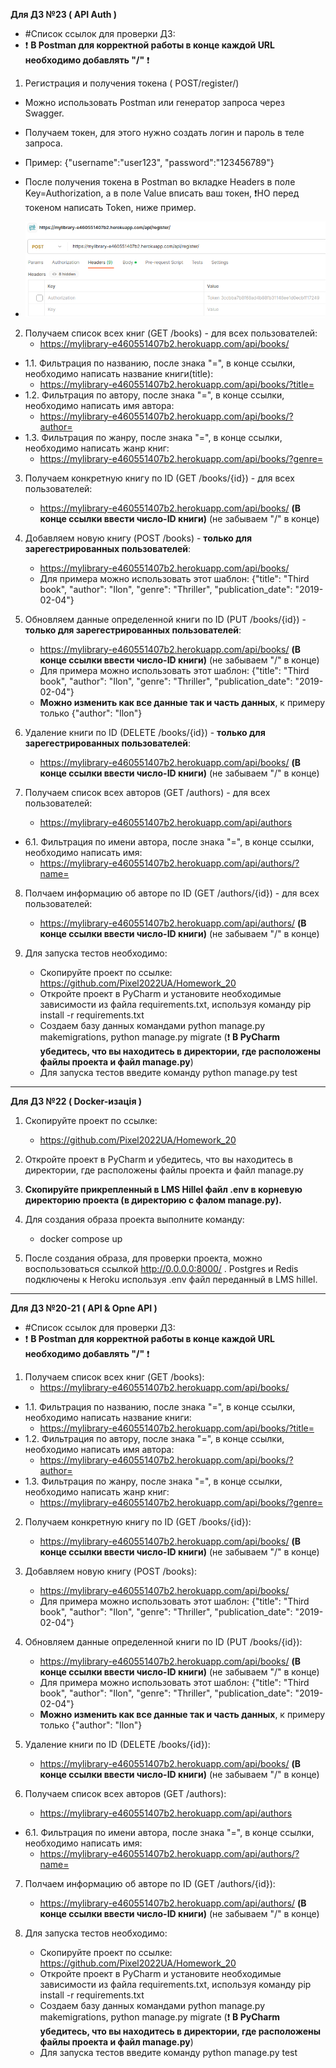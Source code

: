 __Для ДЗ №23 ( API Auth )__

- #Список ссылок для проверки ДЗ:
- :exclamation: __В Postman для корректной работы в конце каждой URL необходимо добавлять "/"__ :exclamation:

1. Регистрация и получения токена ( POST/register/)
- Можно использовать Postman или генератор запроса через Swagger.
- Получаем токен, для этого нужно создать логин и пароль в теле запроса.
- Пример: {"username":"user123", "password":"123456789"}

- После получения токена в Postman во вкладке Headers в поле Key=Authorization, а в поле Value вписать ваш токен, :exclamation:НО перед токеном написать Token, ниже пример.
- ![](https://github.com/Pixel2022UA/Homework_20/blob/main/images/image1.png)

2. Получаем список всех книг (GET /books) - для всех пользователей:
   - https://mylibrary-e460551407b2.herokuapp.com/api/books/
- 1.1. Фильтрация по названию, после знака "=", в конце ссылки, необходимо написать название книги(title):
   - https://mylibrary-e460551407b2.herokuapp.com/api/books/?title=
- 1.2. Фильтрация по автору, после знака "=", в конце ссылки, необходимо написать имя автора:
   - https://mylibrary-e460551407b2.herokuapp.com/api/books/?author=
- 1.3. Фильтрация по жанру, после знака "=", в конце ссылки, необходимо написать жанр книг:
   - https://mylibrary-e460551407b2.herokuapp.com/api/books/?genre=

3. Получаем конкретную книгу по ID (GET /books/{id}) - для всех пользователей:
   - https://mylibrary-e460551407b2.herokuapp.com/api/books/   __(В конце ссылки ввести число-ID книги)__  (не забываем "/" в конце)

4. Добавляем новую книгу (POST /books) - __только для зарегестрированных пользователей__:
   - https://mylibrary-e460551407b2.herokuapp.com/api/books/
   - Для примера можно использовать этот шаблон: 
{"title": "Third book", "author": "Ilon", "genre": "Thriller", "publication_date": "2019-02-04"}

5. Обновляем данные определенной книги по ID (PUT /books/{id}) - __только для зарегестрированных пользователей__:
   - https://mylibrary-e460551407b2.herokuapp.com/api/books/   __(В конце ссылки ввести число-ID книги)__  (не забываем "/" в конце)
   - Для примера можно использовать этот шаблон: 
{"title": "Third book", "author": "Ilon", "genre": "Thriller", "publication_date": "2019-02-04"}
   - __Можно изменить как все данные так и часть данных__, к примеру только {"author": "Ilon"}

6. Удаление книги по ID (DELETE /books/{id}) - __только для зарегестрированных пользователей__:
   - https://mylibrary-e460551407b2.herokuapp.com/api/books/   __(В конце ссылки ввести число-ID книги)__  (не забываем "/" в конце)

7. Получаем список всех авторов (GET /authors) - для всех пользователей: 
   - https://mylibrary-e460551407b2.herokuapp.com/api/authors
- 6.1. Фильтрация по имени автора, после знака "=", в конце ссылки, необходимо написать имя:
   - https://mylibrary-e460551407b2.herokuapp.com/api/authors/?name=   

8. Полчаем информацию об авторе по ID (GET /authors/{id}) - для всех пользователей:
    - https://mylibrary-e460551407b2.herokuapp.com/api/authors/   __(В конце ссылки ввести число-ID книги)__  (не забываем "/" в конце)

9. Для запуска тестов необходимо:
   - Скопируйте проект по ссылке: https://github.com/Pixel2022UA/Homework_20
   - Откройте проект в PyCharm и установите необходимые зависимости из файла requirements.txt, используя команду pip install -r requirements.txt
   - Создаем базу данных командами python manage.py makemigrations, python manage.py migrate (:exclamation: __В PyCharm убедитесь, что вы находитесь в директории, где расположены файлы проекта и файл manage.py__)
   - Для запуска тестов введите команду python manage.py test

-------------------------------------------------------------------------------------

__Для ДЗ №22 ( Docker-изація )__
1. Скопируйте проект по ссылке:
    - https://github.com/Pixel2022UA/Homework_20

2. Откройте проект в PyCharm и убедитесь, что вы находитесь в директории, где расположены файлы проекта и файл manage.py

3. __Скопируйте прикрепленный в LMS Hillel файл .env в корневую директорию проекта (в директорию с фалом manage.py).__

4. Для создания образа проекта выполните команду:
    - docker compose up

5. После создания образа, для проверки проекта, можно воспользоваться ссылкой http://0.0.0.0:8000/ .  Postgres и Redis подключены к Heroku
используя .env файл переданный в LMS hillel.


-------------------------------------------------------------------------------------
__Для ДЗ №20-21 ( API & Opne API )__
- #Список ссылок для проверки ДЗ:
- :exclamation: __В Postman для корректной работы в конце каждой URL необходимо добавлять "/"__ :exclamation:

1. Получаем список всех книг (GET /books):
   - https://mylibrary-e460551407b2.herokuapp.com/api/books/
- 1.1. Фильтрация по названию, после знака "=", в конце ссылки, необходимо написать название книги:
   - https://mylibrary-e460551407b2.herokuapp.com/api/books/?title=
- 1.2. Фильтрация по автору, после знака "=", в конце ссылки, необходимо написать имя автора:
   - https://mylibrary-e460551407b2.herokuapp.com/api/books/?author=
- 1.3. Фильтрация по жанру, после знака "=", в конце ссылки, необходимо написать жанр книг:
   - https://mylibrary-e460551407b2.herokuapp.com/api/books/?genre=

2. Получаем конкретную книгу по ID (GET /books/{id}):
   - https://mylibrary-e460551407b2.herokuapp.com/api/books/   __(В конце ссылки ввести число-ID книги)__  (не забываем "/" в конце)

3. Добавляем новую книгу (POST /books):
   - https://mylibrary-e460551407b2.herokuapp.com/api/books/
   - Для примера можно использовать этот шаблон: 
{"title": "Third book", "author": "Ilon", "genre": "Thriller", "publication_date": "2019-02-04"}

4. Обновляем данные определенной книги по ID (PUT /books/{id}):
   - https://mylibrary-e460551407b2.herokuapp.com/api/books/   __(В конце ссылки ввести число-ID книги)__  (не забываем "/" в конце)
   - Для примера можно использовать этот шаблон: 
{"title": "Third book", "author": "Ilon", "genre": "Thriller", "publication_date": "2019-02-04"}
   - __Можно изменить как все данные так и часть данных__, к примеру только {"author": "Ilon"}

5. Удаление книги по ID (DELETE /books/{id}):
   - https://mylibrary-e460551407b2.herokuapp.com/api/books/   __(В конце ссылки ввести число-ID книги)__  (не забываем "/" в конце)

6. Получаем список всех авторов (GET /authors): 
   - https://mylibrary-e460551407b2.herokuapp.com/api/authors
- 6.1. Фильтрация по имени автора, после знака "=", в конце ссылки, необходимо написать имя:
   - https://mylibrary-e460551407b2.herokuapp.com/api/authors/?name=   

7. Полчаем информацию об авторе по ID (GET /authors/{id}):
    - https://mylibrary-e460551407b2.herokuapp.com/api/authors/   __(В конце ссылки ввести число-ID книги)__  (не забываем "/" в конце)

8. Для запуска тестов необходимо:
   - Скопируйте проект по ссылке: https://github.com/Pixel2022UA/Homework_20
   - Откройте проект в PyCharm и установите необходимые зависимости из файла requirements.txt, используя команду pip install -r requirements.txt
   - Создаем базу данных командами python manage.py makemigrations, python manage.py migrate (:exclamation: __В PyCharm убедитесь, что вы находитесь в директории, где расположены файлы проекта и файл manage.py__)
   - Для запуска тестов введите команду python manage.py test